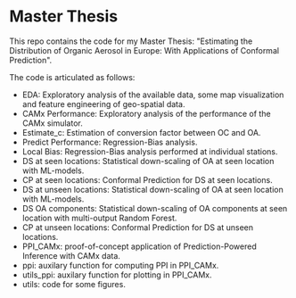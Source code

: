 # Master Thesis
This repo contains the code for my Master Thesis: "Estimating the Distribution of Organic Aerosol in Europe: With Applications of Conformal Prediction".

The code is articulated as follows:

- EDA: Exploratory analysis of the available data, some map visualization and feature engineering of geo-spatial data.
- CAMx Performance: Exploratory analysis of the performance of the CAMx simulator.
- Estimate_c: Estimation of conversion factor between OC and OA.
- Predict Performance: Regression-Bias analysis.
- Local Bias: Regression-Bias analysis performed at individual stations.
- DS at seen locations: Statistical down-scaling of OA at seen location with ML-models.
- CP at seen locations: Conformal Prediction for DS at seen locations.
- DS at unseen locations: Statistical down-scaling of OA at seen location with ML-models.
- DS OA components: Statistical down-scaling of OA components at seen location with multi-output Random Forest.
- CP at unseen locations: Conformal Prediction for DS at unseen locations.
- PPI_CAMx: proof-of-concept application of Prediction-Powered Inference with CAMx data.
- ppi: auxilary function for computing PPI in PPI_CAMx.
- utils_ppi: auxilary function for plotting in PPI_CAMx.
- utils: code for some figures.
 


